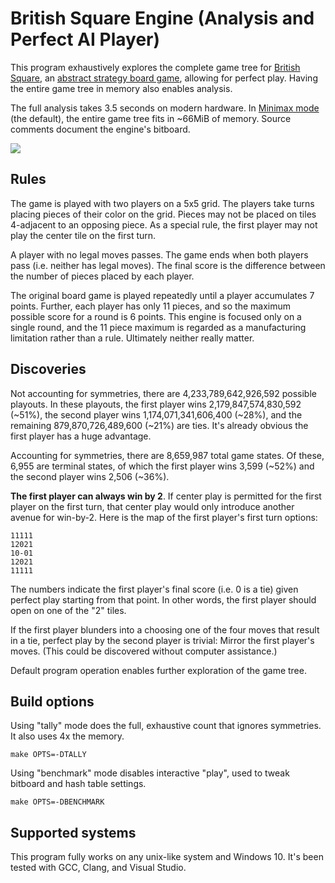 # British Square Engine (Analysis and Perfect AI Player)

This program exhaustively explores the complete game tree for [British
Square][bs], an [abstract strategy board game][pm], allowing for perfect
play. Having the entire game tree in memory also enables analysis.

The full analysis takes 3.5 seconds on modern hardware. In [Minimax
mode][mm] (the default), the entire game tree fits in ~66MiB of memory.
Source comments document the engine's bitboard.

![](https://nullprogram.com/img/british-square/british-square.jpg)

## Rules

The game is played with two players on a 5x5 grid. The players take
turns placing pieces of their color on the grid. Pieces may not be
placed on tiles 4-adjacent to an opposing piece. As a special rule, the
first player may not play the center tile on the first turn.

A player with no legal moves passes. The game ends when both players
pass (i.e. neither has legal moves). The final score is the difference
between the number of pieces placed by each player.

The original board game is played repeatedly until a player accumulates
7 points. Further, each player has only 11 pieces, and so the maximum
possible score for a round is 6 points. This engine is focused only on a
single round, and the 11 piece maximum is regarded as a manufacturing
limitation rather than a rule. Ultimately neither really matter.

## Discoveries

Not accounting for symmetries, there are 4,233,789,642,926,592 possible
playouts. In these playouts, the first player wins 2,179,847,574,830,592
(~51%), the second player wins 1,174,071,341,606,400 (~28%), and the
remaining 879,870,726,489,600 (~21%) are ties. It's already obvious the
first player has a huge advantage.

Accounting for symmetries, there are 8,659,987 total game states. Of
these, 6,955 are terminal states, of which the first player wins 3,599
(~52%) and the second player wins 2,506 (~36%).

**The first player can always win by 2**. If center play is permitted
for the first player on the first turn, that center play would only
introduce another avenue for win-by-2. Here is the map of the first
player's first turn options:

    11111
    12021
    10-01
    12021
    11111

The numbers indicate the first player's final score (i.e. 0 is a tie)
given perfect play starting from that point. In other words, the first
player should open on one of the "2" tiles.

If the first player blunders into a choosing one of the four moves that
result in a tie, perfect play by the second player is trivial: Mirror
the first player's moves. (This could be discovered without computer
assistance.)

Default program operation enables further exploration of the game tree.

## Build options

Using "tally" mode does the full, exhaustive count that ignores
symmetries. It also uses 4x the memory.

    make OPTS=-DTALLY

Using "benchmark" mode disables interactive "play", used to tweak
bitboard and hash table settings.

    make OPTS=-DBENCHMARK

## Supported systems

This program fully works on any unix-like system and Windows 10. It's
been tested with GCC, Clang, and Visual Studio.


[bs]: https://boardgamegeek.com/boardgame/3719/british-square
[mm]: https://en.wikipedia.org/wiki/Minimax
[pm]: https://www.youtube.com/watch?v=PChKZbut3lM&t=10m
